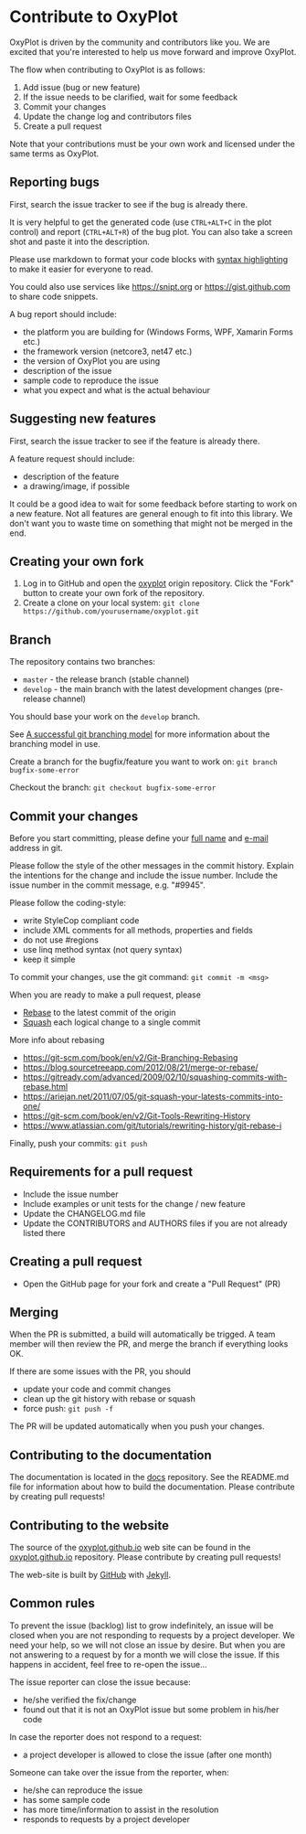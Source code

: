Contribute to OxyPlot
=====================

OxyPlot is driven by the community and contributors like you. We are excited that you're interested to help us move forward and improve OxyPlot.

The flow when contributing to OxyPlot is as follows:

1. Add issue (bug or new feature)
2. If the issue needs to be clarified, wait for some feedback
3. Commit your changes
4. Update the change log and contributors files
4. Create a pull request

Note that your contributions must be your own work and licensed under the same terms as OxyPlot.


## Reporting bugs

First, search the issue tracker to see if the bug is already there.

It is very helpful to get the generated code (use `CTRL+ALT+C` in the plot control) and report (`CTRL+ALT+R`) of the bug plot. You can also take a screen shot and paste it into the description.

Please use markdown to format your code blocks with [syntax highlighting](https://help.github.com/articles/github-flavored-markdown/#syntax-highlighting) to make it easier for everyone to read. 

You could also use services like https://snipt.org or https://gist.github.com to share code snippets.

A bug report should include:

- the platform you are building for (Windows Forms, WPF, Xamarin Forms etc.)
- the framework version (netcore3, net47 etc.)
- the version of OxyPlot you are using
- description of the issue
- sample code to reproduce the issue
- what you expect and what is the actual behaviour


## Suggesting new features

First, search the issue tracker to see if the feature is already there.

A feature request should include:

- description of the feature
- a drawing/image, if possible

It could be a good idea to wait for some feedback before starting to work on a new feature.
Not all features are general enough to fit into this library. 
We don't want you to waste time on something that might not be merged in the end.


## Creating your own fork

1. Log in to GitHub and open the [oxyplot](https://github.com/oxyplot/oxyplot/) origin repository. Click the "Fork" button to create your own fork of the repository.
2. Create a clone on your local system: `git clone https://github.com/yourusername/oxyplot.git`


## Branch

The repository contains two branches:

- `master` - the release branch (stable channel)  
- `develop` - the main branch with the latest development changes (pre-release channel)

You should base your work on the `develop` branch.

See [A successful git branching model](https://nvie.com/posts/a-successful-git-branching-model/) for more information about the branching model in use.

Create a branch for the bugfix/feature you want to work on: `git branch bugfix-some-error`

Checkout the branch: `git checkout bugfix-some-error`


## Commit your changes

Before you start committing, please define your [full name](https://help.github.com/articles/setting-your-username-in-git/) and [e-mail](https://help.github.com/articles/setting-your-email-in-git/) address in git.

Please follow the style of the other messages in the commit history. Explain the intentions for the change and include the issue number. Include the issue number in the commit message, e.g. "#9945".

Please follow the coding-style:

- write StyleCop compliant code
- include XML comments for all methods, properties and fields
- do not use #regions
- use linq method syntax (not query syntax)
- keep it simple

To commit your changes, use the git command: `git commit -m <msg>`

When you are ready to make a pull request, please

- [Rebase](https://git-scm.com/docs/git-rebase) to the latest commit of the origin
- [Squash](http://gitready.com/advanced/2009/02/10/squashing-commits-with-rebase.html) each logical change to a single commit 

More info about rebasing

- https://git-scm.com/book/en/v2/Git-Branching-Rebasing
- https://blog.sourcetreeapp.com/2012/08/21/merge-or-rebase/
- https://gitready.com/advanced/2009/02/10/squashing-commits-with-rebase.html
- https://ariejan.net/2011/07/05/git-squash-your-latests-commits-into-one/
- https://git-scm.com/book/en/v2/Git-Tools-Rewriting-History
- https://www.atlassian.com/git/tutorials/rewriting-history/git-rebase-i

Finally, push your commits: `git push`


## Requirements for a pull request

- Include the issue number
- Include examples or unit tests for the change / new feature
- Update the CHANGELOG.md file
- Update the CONTRIBUTORS and AUTHORS files if you are not already listed there


## Creating a pull request

- Open the GitHub page for your fork and create a "Pull Request" (PR)


## Merging

When the PR is submitted, a build will automatically be trigged.
A team member will then review the PR, and merge the branch if everything looks OK.

If there are some issues with the PR, you should
- update your code and commit changes
- clean up the git history with rebase or squash
- force push: `git push -f`

The PR will be updated automatically when you push your changes.


## Contributing to the documentation

The documentation is located in the [docs](https://github.com/oxyplot/docs) repository. 
See the README.md file for information about how to build the documentation.
Please contribute by creating pull requests!


## Contributing to the website

The source of the [oxyplot.github.io](https://oxyplot.github.io/) web site can be found in the [oxyplot.github.io](https://github.com/oxyplot/oxyplot.github.io) repository.
Please contribute by creating pull requests!

The web-site is built by [GitHub](https://github.com/) with [Jekyll](https://jekyllrb.com/).


## Common rules

To prevent the issue (backlog) list to grow indefinitely, an issue will be closed when you are not responding to requests by a project developer.
We need your help, so we will not close an issue by desire. But when you are not answering to a request by for a month we will close the issue.
If this happens in accident, feel free to re-open the issue...

The issue reporter can close the issue because:

- he/she verified the fix/change
- found out that it is not an OxyPlot issue but some problem in his/her code

In case the reporter does not respond to a request:

- a project developer is allowed to close the issue (after one month)

Someone can take over the issue from the reporter, when:

- he/she can reproduce the issue
- has some sample code
- has more time/information to assist in the resolution
- responds to requests by a project developer
